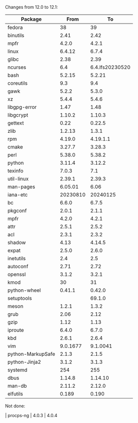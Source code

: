 Changes from 12.0 to 12.1:

| Package           | From     | To
|-------------------|----------|-----------
| fedora            | 38       | 39
| binutils          | 2.41     | 2.42
| mpfr              | 4.2.0    | 4.2.1
| linux             | 6.4.12   | 6.7.4
| glibc             | 2.38     | 2.39
| ncurses           | 6.4      | 6.4.lfs20230520
| bash              | 5.2.15   | 5.2.21
| coreutils         | 9.3      | 9.4
| gawk              | 5.2.2    | 5.3.0
| xz                | 5.4.4    | 5.4.6
| libgpg-error      | 1.47     | 1.48
| libgcrypt         | 1.10.2   | 1.10.3
| gettext           | 0.22     | 0.22.5
| zlib              | 1.2.13   | 1.3.1
| rpm               | 4.19.0   | 4.19.1.1
| cmake             | 3.27.7   | 3.28.3
| perl              | 5.38.0   | 5.38.2
| python            | 3.11.4   | 3.12.2
| texinfo           | 7.0.3    | 7.1
| util-linux        | 2.39.1   | 2.39.3
| man-pages         | 6.05.01  | 6.06
| iana-etc          | 20230810 | 20240125
| bc                | 6.6.0    | 6.7.5
| pkgconf           | 2.0.1    | 2.1.1
| mpfr              | 4.2.0    | 4.2.1
| attr              | 2.5.1    | 2.5.2
| acl               | 2.3.1    | 2.3.2
| shadow            | 4.13     | 4.14.5
| expat             | 2.5.0    | 2.6.0
| inetutils         | 2.4      | 2.5
| autoconf          | 2.71     | 2.72
| openssl           | 3.1.2    | 3.2.1
| kmod              | 30       | 31
| python-wheel      | 0.41.1   | 0.42.0
| setuptools        |          | 69.1.0
| meson             | 1.2.1    | 1.3.2
| grub              | 2.06     | 2.12
| gzip              | 1.12     | 1.13
| iproute           | 6.4.0    | 6.7.0
| kbd               | 2.6.1    | 2.6.4
| vim               | 9.0.1677 | 9.1.0041
| python-MarkupSafe | 2.1.3    | 2.1.5
| python-Jinja2     | 3.1.2    | 3.1.3
| systemd           | 254      | 255
| dbus              | 1.14.8   | 1.14.10
| man-db            | 2.11.2   | 2.12.0
| elfutils     | 0.189  | 0.190

Not done:

| procps-ng         | 4.0.3    | 4.0.4

